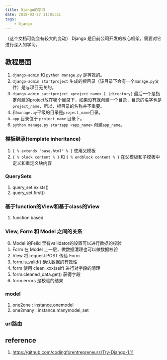 ```yaml
---
title: Django的学习
date: 2018-03-27 11:01:51
tags:
    - Django
---
```

（这个文档可能会有较大的变动）
Django 是目前公司开发的核心框架，需要对它进行深入的学习。

## 教程层面
1. `django-admin` 和 `python manage.py` 是等效的。
1. `django-admin startproject` 生成的根目录（该目录下会有一个`manage.py`文件）是与项目无关的。
1. `django-admin satrtproject <project_name> [.|directory]` 最后一个是指定创建的project放在哪个目录下，如果没有就创建一个目录，目录的名字也是`project_name`，所以，根目录的名称并不重要。
2. 和`manage.py`平级的目录是`project_name`目录。
3. `app` 目录位于 `project_name` 目录下。
3. `python manage.py startapp <app_name>` 创建`app_name`。


### 模板继承(template inheritance)
1. `{ % extends "base.html" % }` 使用父模板
2. `{ % block content % }` 和 `{ % endblock content % }` 在父模板和子模板中定义和重定义块内容


### QuerySets
1. query_set.exists()
2. query_set.first()


### 基于function的View和基于class的View
1. function based


### View, Form 和 Model 之间的关系
0. Model 的Feild 里有vailidator的设置可以进行数据的校验
1. Form 在 Model 上一层，做数据清理也可以做数据校验
2. View 将 request.POST 传给 Form
3. form.is_valid() 确认数据的有效性
3. form 使用 clean_xxx(self) 进行对字段的清理
3. form.cleaned_data.get() 获得字段
3. form.errors 是校验的结果


### model
1. one2one :  instance.onemodel
2. one2many : instance.manymodel_set

### url路由



## reference
1. https://github.com/codingforentrepreneurs/Try-Django-1.11